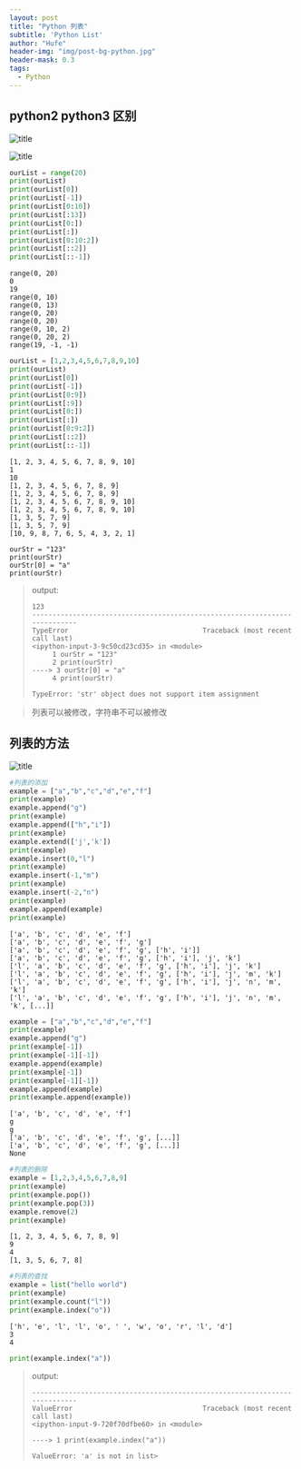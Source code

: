 ```yaml
---
layout: post
title: "Python 列表"
subtitle: 'Python List'
author: "Hufe"
header-img: "img/post-bg-python.jpg"
header-mask: 0.3
tags:
  - Python
---
```


## python2 python3 区别
![title](https://gitee.com/hufe09/image_hosting/raw/master/PicGo/1552659902372-1552659902376.png)

![title](https://gitee.com/hufe09/image_hosting/raw/master/PicGo/1552660025024-1552660025028.png)


```python
ourList = range(20)
print(ourList)
print(ourList[0])
print(ourList[-1])
print(ourList[0:10])
print(ourList[:13])
print(ourList[0:])
print(ourList[:])
print(ourList[0:10:2])
print(ourList[::2])
print(ourList[::-1])
```

    range(0, 20)
    0
    19
    range(0, 10)
    range(0, 13)
    range(0, 20)
    range(0, 20)
    range(0, 10, 2)
    range(0, 20, 2)
    range(19, -1, -1)



```python
ourList = [1,2,3,4,5,6,7,8,9,10]
print(ourList)
print(ourList[0])
print(ourList[-1])
print(ourList[0:9])
print(ourList[:9])
print(ourList[0:])
print(ourList[:])
print(ourList[0:9:2])
print(ourList[::2])
print(ourList[::-1])
```

    [1, 2, 3, 4, 5, 6, 7, 8, 9, 10]
    1
    10
    [1, 2, 3, 4, 5, 6, 7, 8, 9]
    [1, 2, 3, 4, 5, 6, 7, 8, 9]
    [1, 2, 3, 4, 5, 6, 7, 8, 9, 10]
    [1, 2, 3, 4, 5, 6, 7, 8, 9, 10]
    [1, 3, 5, 7, 9]
    [1, 3, 5, 7, 9]
    [10, 9, 8, 7, 6, 5, 4, 3, 2, 1]


``` python3
ourStr = "123"
print(ourStr)
ourStr[0] = "a"
print(ourStr)
```
>output:
> ```
>123
>---------------------------------------------------------------------------
>TypeError                                 Traceback (most recent call last)
><ipython-input-3-9c50cd23cd35> in <module>
>      1 ourStr = "123"
>      2 print(ourStr)
> ----> 3 ourStr[0] = "a"
>      4 print(ourStr)
>
>TypeError: 'str' object does not support item assignment
>```

> 列表可以被修改，字符串不可以被修改



## 列表的方法
![title](https://gitee.com/hufe09/image_hosting/raw/master/PicGo/1552660237764-1552660237768.png)


```python
#列表的添加
example = ["a","b","c","d","e","f"]
print(example)
example.append("g")
print(example)
example.append(["h","i"])
print(example)
example.extend(['j','k'])
print(example)
example.insert(0,"l")
print(example)
example.insert(-1,"m")
print(example)
example.insert(-2,"n")
print(example)
example.append(example)
print(example)
```

    ['a', 'b', 'c', 'd', 'e', 'f']
    ['a', 'b', 'c', 'd', 'e', 'f', 'g']
    ['a', 'b', 'c', 'd', 'e', 'f', 'g', ['h', 'i']]
    ['a', 'b', 'c', 'd', 'e', 'f', 'g', ['h', 'i'], 'j', 'k']
    ['l', 'a', 'b', 'c', 'd', 'e', 'f', 'g', ['h', 'i'], 'j', 'k']
    ['l', 'a', 'b', 'c', 'd', 'e', 'f', 'g', ['h', 'i'], 'j', 'm', 'k']
    ['l', 'a', 'b', 'c', 'd', 'e', 'f', 'g', ['h', 'i'], 'j', 'n', 'm', 'k']
    ['l', 'a', 'b', 'c', 'd', 'e', 'f', 'g', ['h', 'i'], 'j', 'n', 'm', 'k', [...]]



```python
example = ["a","b","c","d","e","f"]
print(example)
example.append("g")
print(example[-1])
print(example[-1][-1])
example.append(example)
print(example[-1])
print(example[-1][-1])
example.append(example)
print(example.append(example))
```

    ['a', 'b', 'c', 'd', 'e', 'f']
    g
    g
    ['a', 'b', 'c', 'd', 'e', 'f', 'g', [...]]
    ['a', 'b', 'c', 'd', 'e', 'f', 'g', [...]]
    None



```python
#列表的删除
example = [1,2,3,4,5,6,7,8,9]
print(example)
print(example.pop())
print(example.pop(3))
example.remove(2)
print(example)
```

    [1, 2, 3, 4, 5, 6, 7, 8, 9]
    9
    4
    [1, 3, 5, 6, 7, 8]



```python
#列表的查找
example = list("hello world")
print(example)
print(example.count("l"))
print(example.index("o"))
```

    ['h', 'e', 'l', 'l', 'o', ' ', 'w', 'o', 'r', 'l', 'd']
    3
    4


``` python
print(example.index("a"))
```

>output:
>```
> ---------------------------------------------------------------------------
> ValueError                                Traceback (most recent call last)
> <ipython-input-9-720f70dfbe60> in <module>
>
> ----> 1 print(example.index("a"))
>
> ValueError: 'a' is not in list>
> ```
